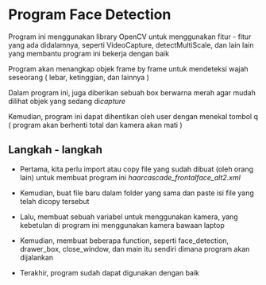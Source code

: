 # Program Face Detection

Program ini menggunakan library OpenCV untuk menggunakan fitur - fitur yang ada didalamnya, seperti VideoCapture, detectMultiScale, dan lain lain yang membantu program ini bekerja dengan baik

Program akan menangkap objek frame by frame untuk mendeteksi wajah seseorang ( lebar, ketinggian, dan lainnya )

Dalam program ini, juga diberikan sebuah box berwarna merah agar mudah dilihat objek yang sedang di*capture*

Kemudian, program ini dapat dihentikan oleh user dengan menekal tombol q ( program akan berhenti total dan kamera akan mati )


## Langkah - langkah 

- Pertama, kita perlu import atau copy file yang sudah dibuat (oleh orang lain) untuk membuat program ini *haarcascade_frontalface_alt2.xml*

- Kemudian, buat file baru dalam folder yang sama dan paste isi file yang telah dicopy tersebut 

- Lalu, membuat sebuah variabel untuk menggunakan kamera, yang kebetulan di program ini menggunakan kamera bawaan laptop

- Kemudian, membuat beberapa function, seperti face_detection, drawer_box, close_window, dan main itu sendiri dimana program akan dijalankan

- Terakhir, program sudah dapat digunakan dengan baik
